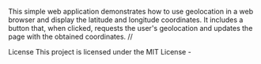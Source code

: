 This simple web application demonstrates how to use geolocation in a web browser and display the latitude and longitude coordinates. It includes a button that, when clicked, requests the user's geolocation and updates the page with the obtained coordinates.
//

License 
This project is licensed under the MIT License - 




